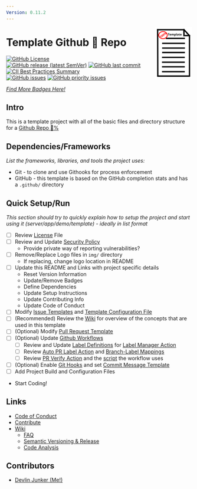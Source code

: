 ```yaml
---
Version: 0.11.2
---
```


<img align="right" width="100" height="140" src="https://github.com/devlinjunker/template.github/blob/main/img/logo-small.png">

# Template Github :100: Repo


[![GitHub License](https://img.shields.io/github/license/devlinjunker/template.github?color=blue)](https://github.com/devlinjunker/template.github/blob/main/LICENSE)  
[![GitHub release (latest SemVer)](https://img.shields.io/github/v/release/devlinjunker/template.github)](https://github.com/devlinjunker/template.github/releases)
[![GitHub last commit](https://img.shields.io/github/last-commit/devlinjunker/template.github)](https://github.com/devlinjunker/template.github/commits/main)  
[![CII Best Practices Summary](https://img.shields.io/cii/summary/4287?label=core-infrastructure)](https://bestpractices.coreinfrastructure.org/en/projects/4287)  
[![GitHub issues](https://img.shields.io/github/issues/devlinjunker/template.github)](https://github.com/devlinjunker/template.github/issues)
[![GitHub priority issues](https://img.shields.io/github/issues/devlinjunker/template.github/-priority?color=red&label=priority%20issues)](https://github.com/devlinjunker/template.github/issues?q=is%3Aopen+is%3Aissue+label%3A-priority)

_[Find More Badges Here!](https://shields.io/)_

## Intro

This is a template project with all of the basic files and directory structure for a [Github Repo :100:%](../../community)

## Dependencies/Frameworks
_List the frameworks, libraries, and tools the project uses:_

- Git - to clone and use Githooks for process enforcement
- GitHub - this template is based on the GitHub completion stats and has a `.github/` directory

## Quick Setup/Run

_This section should try to quickly explain how to setup the project and start using it (server/app/demo/template) - ideally in list format_
 - [ ] Review [License] File
 - [ ] Review and Update [Security Policy]
   - Provide private way of reporting vulnerabilities?
 - [ ] Remove/Replace Logo files in `img/` directory
   - If replacing, change logo location in README
 - [ ] Update this README and Links with project specific details
   - Reset Version Information
   - Update/Remove Badges
   - Define Dependencies
   - Update Setup Instructions
   - Update Contributing Info
   - Update Code of Conduct
 - [ ] Modify [Issue Templates] and [Template Configuration File]
 - [ ] (Recommended) Review the [Wiki] for overview of the concepts that are used in this template
 - [ ] (Optional) Modify [Pull Request Template]
 - [ ] (Optional) Update [Github Workflows]
    - [ ] Review and Update [Label Definitions] for [Label Manager Action]
    - [ ] Review [Auto PR Label Action] and [Branch-Label Mappings]
    - [ ] Review [PR Verify Action] and the [script](scripts/workflows/verify-merge.sh) the workflow uses
 - [ ] (Optional) Enable [Git Hooks] and set [Commit Message Template]
 - [ ] Add Project Build and Configuration Files
 - Start Coding!

## Links

- [Code of Conduct]
- [Contribute]
- [Wiki]
  - [FAQ]
  - [Semantic Versioning & Release]
  - [Code Analysis]


## Contributors

- [Devlin Junker (Me!)](mailto:devlinjunker@gmail.com)



[License]: LICENSE
[Security Policy]: SECURITY.md
[Issue Templates]: .github/ISSUE_TEMPLATE/
[Template Configuration File]: .github/ISSUE_TEMPLATE/config.yml
[Pull Request Template]: .github/pull_request_template.md
[Github Workflows]: .github/workflows#github-workflows
[Label Definitions]: .github/labels.yaml
[Label Manager Action]: .github/workflows/manage-labels.yaml
[Auto PR Label Action]: .github/workflows/auto-label.yaml
[Branch-Label Mappings]: .github/pr-branch-labeler.yml
[PR Verify Action]: .github/workflows/verify-merge.yaml
[Git Hooks]: scripts/hooks#git-hook-scripts
[Commit Message Template]: .gitmessage
[Code of Conduct]: CODE_OF_CONDUCT.md
[Contribute]: CONTRIBUTING.md
[Wiki]: https://github.com/devlinjunker/template.github/wiki
[FAQ]: https://github.com/devlinjunker/template.github/wiki/!-FAQ
[Semantic Versioning & Release]: https://github.com/devlinjunker/template.github/wiki/Semantic-Versioning-&-Release
[Code Analysis]: https://github.com/devlinjunker/template.github/wiki/Code-Analysis
